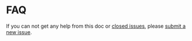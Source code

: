 # FAQ

If you can not get any help from this doc or [closed issues](https://github.com/apache/dubbo-go-pixiu/issues?q=is%3Aissue+is%3Aclosed), please [submit a new issue](https://github.com/apache/dubbo-go-pixiu/issues/new/choose).
